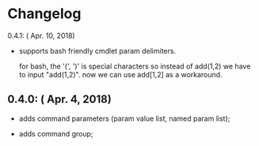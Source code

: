 Changelog
=========

0.4.1: ( Apr. 10, 2018)

* supports bash friendly cmdlet param delimiters.

  for bash, the '(', ')' is special characters so instead of add(1,2) we have to input "add(1,2)".
  now we can use add[1,2] as a workaround.  

0.4.0: ( Apr. 4, 2018)
----------------------

* adds command parameters (param value list, named param list);

* adds command group;
